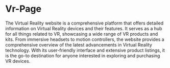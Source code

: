 # Vr-Page
The Virtual Reality website is a comprehensive platform that offers detailed information on Virtual Reality devices and their features. It serves as a hub for all things related to VR, showcasing a wide range of VR products and kits. From immersive headsets to motion controllers, the website provides a comprehensive overview of the latest advancements in Virtual Reality technology. With its user-friendly interface and extensive product listings, it is the go-to destination for anyone interested in exploring and purchasing VR devices.
